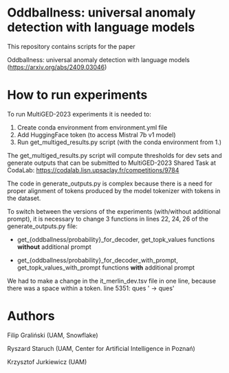 # Oddballness: universal anomaly detection with language models
This repository contains scripts for the paper 

Oddballness: universal anomaly detection with language models (https://arxiv.org/abs/2409.03046)

# How to run experiments
To run MultiGED-2023 experiments it is needed to:
1) Create conda environment from environment.yml file
2) Add HuggingFace token (to access Mistral 7b v1 model)
3) Run get_multiged_results.py script (with the conda environment from 1.)


The get_multiged_results.py script will compute thresholds for dev sets and generate outputs that can be submitted to MultiGED-2023 Shared Task at CodaLab:
https://codalab.lisn.upsaclay.fr/competitions/9784


The code in generate_outputs.py is complex because there is a need for proper alignment of tokens produced by the model tokenizer with tokens in the dataset.


To switch between the versions of the experiments (with/without additional prompt), it is necessary to change 3 functions in lines 22, 24, 26 of the generate_outputs.py file:

* get_{oddballness/probability}_for_decoder, get_topk_values functions **without** additional prompt

* get_{oddballness/probability}_for_decoder_with_prompt, get_topk_values_with_prompt functions **with** additional prompt


We had to make a change in the it_merlin_dev.tsv file in one line, because there was a space within a token.
line 5351: ques ' -> ques'
# Authors
Filip Graliński (UAM, Snowflake)

Ryszard Staruch (UAM, Center for Artificial Intelligence in Poznań)

Krzysztof Jurkiewicz (UAM)
